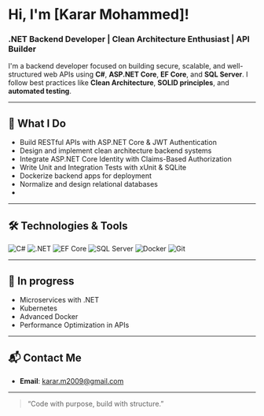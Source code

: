 # Hi, I'm [Karar Mohammed]!

### .NET Backend Developer | Clean Architecture Enthusiast | API Builder

I'm a backend developer focused on building secure, scalable, and well-structured web APIs using **C#**, **ASP.NET Core**, **EF Core**, and **SQL Server**. I follow best practices like **Clean Architecture**, **SOLID principles**, and **automated testing**.

---

## 🚀 What I Do

- Build RESTful APIs with ASP.NET Core & JWT Authentication
- Design and implement clean architecture backend systems
- Integrate ASP.NET Core Identity with Claims-Based Authorization
- Write Unit and Integration Tests with xUnit & SQLite
- Dockerize backend apps for deployment
- Normalize and design relational databases
- 
---

## 🛠️ Technologies & Tools

![C#](https://img.shields.io/badge/-C%23-239120?style=flat&logo=c-sharp&logoColor=white)
![.NET](https://img.shields.io/badge/-.NET-512BD4?style=flat&logo=dotnet&logoColor=white)
![EF Core](https://img.shields.io/badge/-EFCore-512BD4?style=flat&logo=Microsoft&logoColor=white)
![SQL Server](https://img.shields.io/badge/-SQL%20Server-CC2927?style=flat&logo=microsoftsqlserver&logoColor=white)
![Docker](https://img.shields.io/badge/-Docker-2496ED?style=flat&logo=docker&logoColor=white)
![Git](https://img.shields.io/badge/-Git-F05032?style=flat&logo=git&logoColor=white)

---

## 🌱 In progress 

- Microservices with .NET
- Kubernetes 
- Advanced Docker
- Performance Optimization in APIs

---

## 📬 Contact Me

- **Email**: karar.m2009@gmail.com

---

> “Code with purpose, build with structure.”

